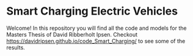 # Smart Charging Electric Vehicles
Welcome!
In this repository you will find all the code and models for the Masters Thesis of David Ribberholt Ipsen.
Checkout https://davidripsen.github.io/code_Smart_Charging/ to see some of the results.
